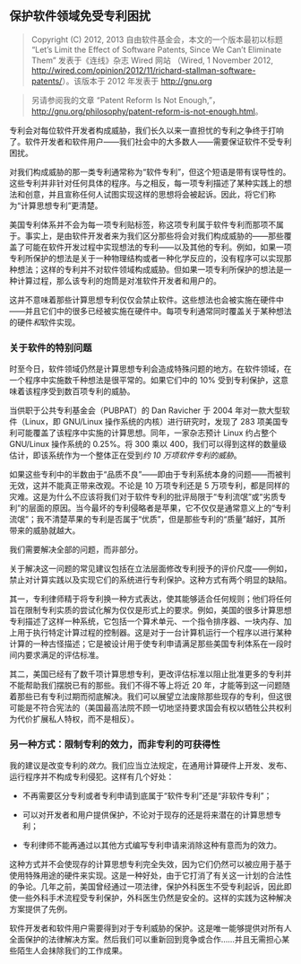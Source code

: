 ## 保护软件领域免受专利困扰

> Copyright (C) 2012, 2013 自由软件基金会，本文的一个版本最初以标题 “Let’s Limit the Effect of Software Patents, Since We Can’t Eliminate Them” 发表于《连线》杂志 Wired 网站 （Wired, 1 November 2012, <http://wired.com/opinion/2012/11/richard-stallman-software-patents/>）。该版本于 2012 年发表于 <http://gnu.org>

> 另请参阅我的文章 “Patent Reform Is Not Enough,”， <http://gnu.org/philosophy/patent-reform-is-not-enough.html>。

专利会对每位软件开发者构成威胁，我们长久以来一直担忧的专利之争终于打响了。软件开发者和软件用户——我们社会中的大多数人——需要保证软件不受专利困扰。

对我们构成威胁的那一类专利通常称为“软件专利”，但这个短语是带有误导性的。这些专利并非针对任何具体的程序。与之相反，每一项专利描述了某种实践上的想法和创意，并且宣称任何人试图实现这样的思想将会被起诉。因此，将它们称为“计算思想专利”更清楚。

美国专利体系并不会为每一项专利贴标签，称这项专利属于软件专利而那项不属于。事实上，是由软件开发者来为我们区分那些将会对我们构成威胁的——那些覆盖了可能在软件开发过程中实现想法的专利——以及其他的专利。例如，如果一项专利所保护的想法是关于一种物理结构或者一种化学反应的，没有程序可以实现那种想法；这样的专利并不对软件领域构成威胁。但如果一项专利所保护的想法是一种计算过程，那么该专利的炮筒是对准软件开发者和用户的。

这并不意味着那些计算思想专利仅仅会禁止软件。这些想法也会被实施在硬件中——并且它们中的很多已经被实施在硬件中。每项专利通常同时覆盖关于某种想法的硬件*和*软件实现。

### 关于软件的特别问题

时至今日，软件领域仍然是计算思想专利会造成特殊问题的地方。在软件领域，在一个程序中实施数千种想法是很平常的。如果它们中的 10% 受到专利保护，这意味着该程序受到数百项专利的威胁。

当供职于公共专利基金会（PUBPAT）的 Dan Ravicher 于 2004 年对一款大型软件（Linux，即 GNU/Linux 操作系统的内核）进行研究时，发现了 283 项美国专利可能覆盖了该程序中实施的计算思想。同年，一家杂志预计 Linux 约占整个 GNU/Linux 操作系统的 0.25%。将 300 乘以 400，我们可以得到这样的数量级估计，即该系统作为一个整体正在受到*约 10 万项软件专利的威胁*。

如果这些专利中的半数由于“品质不良”——即由于专利系统本身的问题——而被判无效，这并不能真正带来改观。不论是 10 万项专利还是 5 万项专利，都是同样的灾难。这是为什么不应该将我们对于软件专利的批评局限于“专利流氓”或“劣质专利”的层面的原因。当今最坏的专利侵略者是苹果，它不仅仅是通常意义上的“专利流氓”；我不清楚苹果的专利是否属于“优质”，但是那些专利的“质量”越好，其所带来的威胁就越大。

我们需要解决全部的问题，而非部分。

关于解决这一问题的常见建议包括在立法层面修改专利授予的评价尺度——例如，禁止对计算实践以及实现它们的系统进行专利保护。这种方式有两个明显的缺陷。

其一，专利律师精于将专利换一种方式表达，使其能够适合任何规则；他们将任何旨在限制专利实质的尝试化解为仅仅是形式上的要求。例如，美国的很多计算思想专利描述了这样一种系统，它包括一个算术单元、一个指令排序器、一块内存、加上用于执行特定计算过程的控制器。这是对于一台计算机运行一个程序以进行某种计算的一种古怪描述；它是被设计用于使专利申请满足那些美国专利体系在一段时间内要求满足的评估标准。

其二，美国已经有了数千项计算思想专利，更改评估标准以阻止批准更多的专利并不能帮助我们摆脱已有的那些。我们不得不等上将近 20 年，才能等到这一问题随着那些已有专利过期而彻底解决。我们可以展望立法废除那些现存的专利，但这很可能是不符合宪法的（美国最高法院不顾一切地坚持要求国会有权以牺牲公共权利为代价扩展私人特权，而不是相反）。

### 另一种方式：限制专利的效力，而非专利的可获得性

我的建议是改变专利的*效力*。我们应当立法规定，在通用计算硬件上开发、发布、运行程序并不构成专利侵犯。这样有几个好处：

-   不再需要区分专利或者专利申请到底属于“软件专利”还是“非软件专利”；

-   可以对开发者和用户提供保护，不论对于现存的还是将来潜在的计算思想专利；

-   专利律师不能再通过以其他方式编写专利申请来消除这种有意而为的效力。

这种方式并不会使现存的计算思想专利完全失效，因为它们仍然可以被应用于基于使用特殊用途的硬件来实现。这是一种好处，由于它打消了有关这一计划的合法性的争论。几年之前，美国曾经通过一项法律，保护外科医生不受专利起诉，因此即使一些外科手术流程受专利保护，外科医生仍然是安全的。这样的实践为这种解决方案提供了先例。

软件开发者和软件用户需要得到对于专利威胁的保护。这是唯一能够提供对所有人全面保护的法律解决方案。然后我们可以重新回到竞争或合作……并且无需担心某些陌生人会抹除我们的工作成果。

